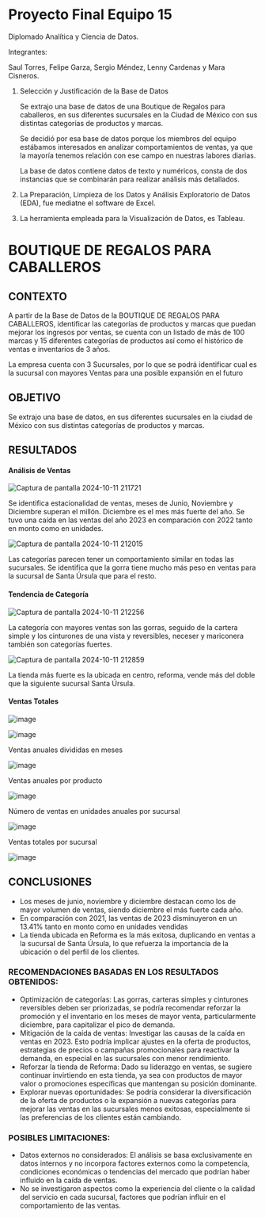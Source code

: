 # Proyecto Final Equipo 15
Diplomado Analítica y Ciencia de Datos.

Integrantes: 

Saul Torres, Felipe Garza, Sergio Méndez, Lenny Cardenas y Mara Cisneros.

              
1. Selección y Justificación de la Base de Datos

   Se extrajo una base de datos de una Boutique de Regalos para caballeros, en sus diferentes sucursales en la Ciudad de México con sus distintas categorías de productos y marcas.

   Se decidió por esa base de datos porque los miembros del equipo estábamos interesados en analizar comportamientos de ventas, ya que la mayoría tenemos relación con ese campo en 
   nuestras labores diarias.

   La base de datos contiene datos de texto y numéricos, consta de dos instancias que se combinarán para realizar análisis más detallados.

2. La Preparación, Limpieza de los Datos y Análisis Exploratorio de Datos (EDA), fue mediatne el software de Excel.
3. La herramienta empleada para la Visualización de Datos, es Tableau.
 
# BOUTIQUE DE REGALOS PARA CABALLEROS

## CONTEXTO

A partir de la Base de Datos de la BOUTIQUE DE REGALOS PARA CABALLEROS, identificar las categorías de productos y marcas que puedan mejorar los ingresos por ventas, se cuenta con un
listado de más de 100 marcas y 15 diferentes categorías de productos así como el histórico de ventas e inventarios de 3 años.

La empresa cuenta con 3 Sucursales, por lo que se podrá identificar cual es la sucursal con mayores Ventas para una posible expansión en el futuro

## OBJETIVO

Se extrajo una base de datos, en sus diferentes sucursales en la ciudad de México con sus distintas categorías de productos y marcas.

## RESULTADOS

   
#### Análisis de Ventas
 
 
     
![Captura de pantalla 2024-10-11 211721](https://github.com/user-attachments/assets/758d3993-8298-43a4-a5c9-23cedc52e610)
 
Se identifica estacionalidad de ventas, meses de Junio, Noviembre y Diciembre superan el millón. Diciembre es el mes más fuerte del año.
Se tuvo una caída en las ventas del año 2023 en comparación con 2022 tanto en monto como en unidades.
  
    
![Captura de pantalla 2024-10-11 212015](https://github.com/user-attachments/assets/0e977205-9627-47b8-97e6-77e951ef5b72)
  
Las categorías parecen tener un comportamiento similar en todas las sucursales.
Se identifica que la gorra tiene mucho más peso en ventas para la sucursal de Santa Úrsula que para el resto.
     
    
    
#### Tendencia de Categoría
   
    
![Captura de pantalla 2024-10-11 212256](https://github.com/user-attachments/assets/d3a5e569-a5f2-4ab0-b6df-800908cab073)
   
La categoría con mayores ventas son las gorras, seguido de la cartera simple y los cinturones de una vista y reversibles, neceser y mariconera también son categorías fuertes.
    

![Captura de pantalla 2024-10-11 212859](https://github.com/user-attachments/assets/e6a4e191-c3b6-4fbd-b85d-a40873f51e45)
 
La tienda más fuerte es la ubicada en centro, reforma, vende más del doble que la siguiente sucursal Santa Úrsula.
  
   
    
#### Ventas Totales
      
     
![image](https://github.com/user-attachments/assets/2d1080fd-6149-4e28-a05d-fab65a7cf496)
   
    
![image](https://github.com/user-attachments/assets/738e5aa9-8fd3-4be4-90bb-0ce8c5b1a260)
   
    
   
Ventas anuales divididas en meses

![image](https://github.com/user-attachments/assets/3cbe719e-3a86-48cc-96e8-21fcbf7dd30b)
   
   
Ventas anuales por producto
    
![image](https://github.com/user-attachments/assets/2ef5e2e5-f9be-40b0-9cab-a26b06692705)
   
Número de ventas en unidades anuales por sucursal
   
![image](https://github.com/user-attachments/assets/719dac26-d40c-4a86-8724-cca43f370e2a)
   
    
Ventas totales por sucursal
    
![image](https://github.com/user-attachments/assets/63b0c4b3-d3a5-4aa5-b67a-e19d1776772d)
   
    
## CONCLUSIONES
    
- Los meses de junio, noviembre y diciembre destacan como los de mayor volumen de ventas, siendo diciembre el más fuerte cada año.
- En comparación con 2021, las ventas de 2023 disminuyeron en un 13.41% tanto en monto como en unidades vendidas 
- La tienda ubicada en Reforma es la más exitosa, duplicando en ventas a la sucursal de Santa Úrsula, lo que refuerza la importancia de la ubicación o del perfil de los clientes.
   
### RECOMENDACIONES BASADAS EN LOS RESULTADOS OBTENIDOS:
   
- Optimización de categorías: Las gorras, carteras simples y cinturones reversibles deben ser priorizadas, se podría recomendar reforzar la promoción y el inventario en los meses de 
  mayor venta, particularmente diciembre, para capitalizar el pico de demanda.
- Mitigación de la caída de ventas: Investigar las causas de la caída en ventas en 2023. Esto podría implicar ajustes en la oferta de productos, estrategias de precios o campañas 
  promocionales para reactivar la demanda, en especial en las sucursales con menor rendimiento.
- Reforzar la tienda de Reforma: Dado su liderazgo en ventas, se sugiere continuar invirtiendo en esta tienda, ya sea con productos de mayor valor o promociones específicas que 
  mantengan su posición dominante.
- Explorar nuevas oportunidades: Se podría considerar la diversificación de la oferta de productos o la expansión a nuevas categorías para mejorar las ventas en las sucursales menos 
  exitosas, especialmente si las preferencias de los clientes están cambiando.
   
### POSIBLES LIMITACIONES:
   
- Datos externos no considerados: El análisis se basa exclusivamente en datos internos y no incorpora factores externos como la competencia, condiciones económicas o tendencias del 
  mercado que podrían haber influido en la caída de ventas.
- No se investigaron aspectos como la experiencia del cliente o la calidad del servicio en cada sucursal, factores que podrían influir en el comportamiento de las ventas.





  



